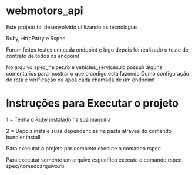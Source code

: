 # webmotors_api

Este projeto foi desenvolvido utilizando as tecnologias

Ruby, HttpParty e Rspec.

Foram feitos testes em cada endpoint e logo depois foi realizado o teste de contrato de todos os endpoint

No arquivo spec_helper.rb e vehicles_services.rb possuir alguns comentarios para mostrar o que o codigo está fazendo 
Como configuração de rota e  verificação de apos cada chamada de um endpoimt


# Instruções para Executar o projeto
1 = Tenha o Ruby instalado na sua maquina

2 = Depois instale suas dependencias na pasta atraves do comando bundler install

Para executar o projeto por completo execute o comando 
rspec

Para executar somente um arquivo especifico execute o comando 
rspec spec/nomedoarquivo.rb
